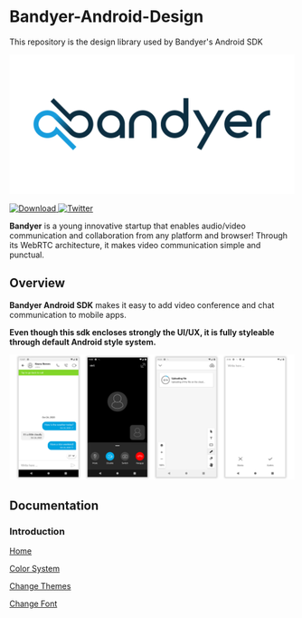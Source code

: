 # Bandyer-Android-Design
This repository is the design library used by Bandyer's Android SDK

<p align="center">
<img src="img/bandyer.png" alt="Bandyer" title="Bandyer" />
</p>


[ ![Download](https://api.bintray.com/packages/bandyer/Communication/Android-Design/images/download.svg) ](https://bintray.com/bandyer/Communication/Android-Design/_latestVersion)
[![Twitter](https://img.shields.io/twitter/url/http/shields.io.svg?style=social&logo=twitter)](https://twitter.com/intent/follow?screen_name=bandyersrl)


**Bandyer** is a young innovative startup that enables audio/video communication and collaboration from any platform and browser! Through its WebRTC architecture, it makes video communication simple and punctual.

## Overview

**Bandyer Android SDK** makes it easy to add video conference and chat communication to mobile apps.

**Even though this sdk encloses strongly the UI/UX, it is fully styleable through default Android style system.**

<img src="img/img4.png"/>

## Documentation

### Introduction
[Home](https://github.com/Bandyer/Bandyer-Android-Design/wiki/Home)

[Color System](https://github.com/Bandyer/Bandyer-Android-Design/wiki/Color-System)

[Change Themes](https://github.com/Bandyer/Bandyer-Android-Design/wiki/Change-Themes)

[Change Font](https://github.com/Bandyer/Bandyer-Android-Design/wiki/Change-Font)